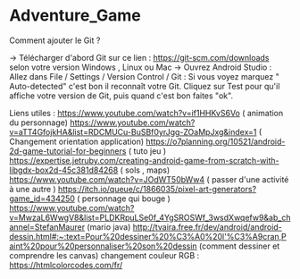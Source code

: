 # Adventure_Game

Comment ajouter le Git ? 

-> Télécharger d'abord Git sur ce lien : https://git-scm.com/downloads selon votre version Windows , Linux ou Mac
-> Ouvrez Android Studio : Allez dans File / Settings / Version Control / Git : Si vous voyez marquez " Auto-detected" c'est bon il reconnaît votre Git.
    Cliquez sur Test pour qu'il affiche votre version de Git, puis quand c'est bon faites "ok".

    
 Liens utiles : https://www.youtube.com/watch?v=if1HHKvS6Vo  ( animation du personnage)
https://www.youtube.com/watch?v=aTT4GfojkHA&list=RDCMUCu-BuSBf0yrJgg-ZOaMpJxg&index=1 ( Changement orientation application)
https://o7planning.org/10521/android-2d-game-tutorial-for-beginners ( tuto jeu )
https://expertise.jetruby.com/creating-android-game-from-scratch-with-libgdx-box2d-45c381d84268 ( sols , maps)
https://www.youtube.com/watch?v=JOdWT50bWw4 ( passer d'une activité à une autre )
https://itch.io/queue/c/1866035/pixel-art-generators?game_id=434250 ( personnage qui bouge )
https://www.youtube.com/watch?v=MwzaL6WwgV8&list=PLDKRpuLSe0f_4YgSROSWf_3wsdXwqefw9&ab_channel=StefanMaurer (mario java)
http://tvaira.free.fr/dev/android/android-dessin.html#:~:text=Pour%20dessiner%20%C3%A0%20l'%C3%A9cran,Paint%20pour%20personnaliser%20son%20dessin (comment dessiner et comprendre les canvas)
changement couleur RGB : https://htmlcolorcodes.com/fr/
